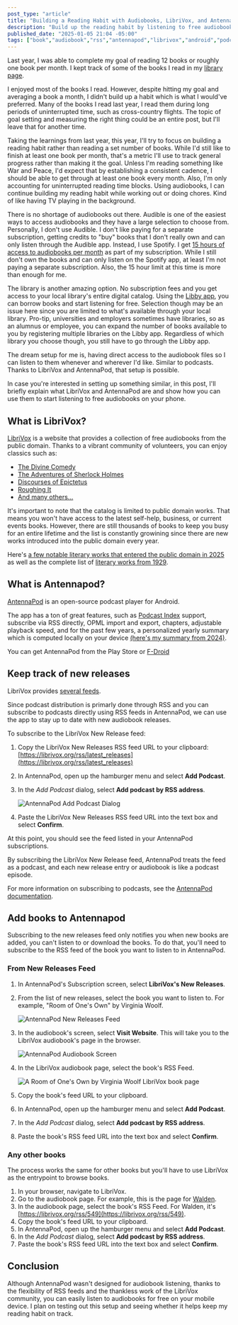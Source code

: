 ```yaml
---
post_type: "article" 
title: "Building a Reading Habit with Audiobooks, LibriVox, and AntennaPod"
description: "Build up the reading habit by listening to free audiobooks on your phone using LibriVox and AntennaPod"
published_date: "2025-01-05 21:04 -05:00"
tags: ["book","audiobook","rss","antennapod","librivox","android","podcast","publicdomain","opensource"]
---
```


Last year, I was able to complete my goal of reading 12 books or roughly one book per month. I kept track of some of the books I read in my [library page](/reviews).

I enjoyed most of the books I read. However, despite hitting my goal and averaging a book a month, I didn't build up a habit which is what I would've preferred. Many of the books I read last year, I read them during long periods of uninterrupted time, such as cross-country flights. The topic of goal setting and measuring the right thing could be an entire post, but I'll leave that for another time. 

Taking the learnings from last year, this year, I'll try to focus on building a reading habit rather than reading a set number of books. While I'd still like to finish at least one book per month, that's a metric I'll use to track general progress rather than making it the goal. Unless I'm reading something like War and Peace, I'd expect that by establishing a consistent cadence, I should be able to get through at least one book every month. Also, I'm only accounting for uninterrupted reading time blocks. Using audiobooks, I can continue building my reading habit while working out or doing chores. Kind of like having TV playing in the background. 

There is no shortage of audiobooks out there. Audible is one of the easiest ways to access audiobooks and they have a large selection to choose from. Personally, I don't use Audible. I don't like paying for a separate subscription, getting credits to "buy" books that I don't really own and can only listen through the Audible app. Instead, I use Spotify. I get [15 hours of access to audiobooks per month](https://support.spotify.com/us/article/audiobooks-access-plan/) as part of my subscription. While I still don't own the books and can only listen on the Spotify app, at least I'm not paying a separate subscription. Also, the 15 hour limit at this time is more than enough for me. 

The library is another amazing option. No subscription fees and you get access to your local library's entire digital catalog. Using the [Libby app](https://www.overdrive.com/apps/libby), you can borrow books and start listening for free. Selection though may be an issue here since you are limited to what's available through your local library. Pro-tip, universities and employers sometimes have libraries, so as an alumnus or employee, you can expand the number of books available to you by registering multiple libraries on the Libby app. Regardless of which library you choose though, you still have to go through the Libby app. 

The dream setup for me is, having direct access to the audiobook files so I can listen to them whenever and wherever I'd like. Similar to podcasts. Thanks to LibriVox and AntennaPod, that setup is possible. 

In case you're interested in setting up something similar, in this post, I'll briefly explain what LibriVox and AntennaPod are and show how you can use them to start listening to free audiobooks on your phone. 

## What is LibriVox?

[LibriVox](https://librivox.org/) is a website that provides a collection of free audiobooks from the public domain. Thanks to a vibrant community of volunteers, you can enjoy classics such as:

- [The Divine Comedy](https://librivox.org/the-divine-comedy-by-dante-alighieri/)
- [The Adventures of Sherlock Holmes](https://librivox.org/the-adventures-of-sherlock-holmes/)
- [Discourses of Epictetus](https://librivox.org/discourses-of-epictetus-by-epictetus/)
- [Roughing It](https://librivox.org/roughing-it/)
- [And many others...](https://librivox.org/search?primary_key=0&search_category=title&search_page=1&search_form=get_results&search_order=catalog_date)

It's important to note that the catalog is limited to public domain works. That means you won't have access to the latest self-help, business, or current events books. However, there are still thousands of books to keep you busy for an entire lifetime and the list is constantly growining since there are new works introduced into the public domain every year. 

Here's [a few notable literary works that entered the public domain in 2025](https://blog.archive.org/2025/01/01/welcome-to-the-public-domain-in-2025/) as well as the complete list of [literary works from 1929](https://archive.org/details/internetarchivebooks?tab=collection&query=date%3A1929).

## What is Antennapod?

[AntennaPod](https://antennapod.org/) is an open-source podcast player for Android. 

The app has a ton of great features, such as [Podcast Index](https://podcastindex.org/) support, subscribe via RSS directly,  OPML import and export, chapters, adjustable playback speed, and for the past few years, a personalized yearly summary which is computed locally on your device [(here's my summary from 2024)](/notes/antennapod-echo-2024).

You can get AntennaPod from the Play Store or [F-Droid](https://f-droid.org/en/packages/de.danoeh.antennapod/)

## Keep track of new releases

LibriVox provides [several feeds](https://librivox.org/pages/librivox-feeds/). 

Since podcast distribution is primarly done through RSS and you can subscribe to podcasts directly using RSS feeds in AntennaPod, we can use the app to stay up to date with new audiobook releases. 

To subscribe to the LibriVox New Release feed:

1. Copy the LibriVox New Releases RSS feed URL to your clipboard: [https://librivox.org/rss/latest_releases](https://librivox.org/rss/latest_releases)
1. In AntennaPod, open up the hamburger menu and select **Add Podcast**.
1. In the *Add Podcast* dialog, select **Add podcast by RSS address**.

    ![AntennaPod Add Podcast Dialog](https://cdn.lqdev.tech/files/images/add-podcast-antennapod.png)

1. Paste the LibriVox New Releases RSS feed URL into the text box and select **Confirm**. 

At this point, you should see the feed listed in your AntennaPod subscriptions. 

By subscribing the LibriVox New Release feed, AntennaPod treats the feed as a podcast, and each new release entry or audiobook is like a podcast episode. 

For more information on subscribing to podcasts, see the [AntennaPod documentation](https://antennapod.org/documentation/getting-started/subscribe). 

## Add books to Antennapod

Subscribing to the new releases feed only notifies you when new books are added, you can't listen to or download the books. To do that, you'll need to subscribe to the RSS feed of the book you want to listen to in AntennaPod.

### From New Releases Feed

1. In AntennaPod's Subscription screen, select **LibriVox's New Releases**.
1. From the list of new releases, select the book you want to listen to. For example, "Room of One's Own" by Virginia Woolf.

    ![AntennaPod New Releases Feed](https://cdn.lqdev.tech/files/images/antennapod-librivox-new-releases.png)

1. In the audiobook's screen, select **Visit Website**. This will take you to the LibriVox audiobook's page in the browser.

    ![AntennaPod Audiobook Screen](https://cdn.lqdev.tech/files/images/antennapod-room-of-ones-own.png)

1. In the LibriVox audiobook page, select the book's RSS Feed.

    ![A Room of One's Own by Virginia Woolf LibriVox book page](https://cdn.lqdev.tech/files/images/librivox-room-ones-own.png)

1. Copy the book's feed URL to your clipboard.
1. In AntennaPod, open up the hamburger menu and select **Add Podcast**.
1. In the *Add Podcast* dialog, select **Add podcast by RSS address**.
1. Paste the book's RSS feed URL into the text box and select **Confirm**. 

### Any other books

The process works the same for other books but you'll have to use LibriVox as the entrypoint to browse books.

1. In your browser, navigate to LibriVox. 
1. Go to the audiobook page. For example, this is the page for [Walden](https://librivox.org/walden-by-henry-david-thoreau).
1. In the audiobook page, select the book's RSS Feed. For Walden, it's [https://librivox.org/rss/549](https://librivox.org/rss/549).
1. Copy the book's feed URL to your clipboard.
1. In AntennaPod, open up the hamburger menu and select **Add Podcast**.
1. In the *Add Podcast* dialog, select **Add podcast by RSS address**.
1. Paste the book's RSS feed URL into the text box and select **Confirm**. 

## Conclusion 

Although AntennaPod wasn't designed for audiobook listening, thanks to the flexibility of RSS feeds and the thankless work of the LibriVox community, you can easily listen to audiobooks for free on your mobile device. I plan on testing out this setup and seeing whether it helps keep my reading habit on track.
